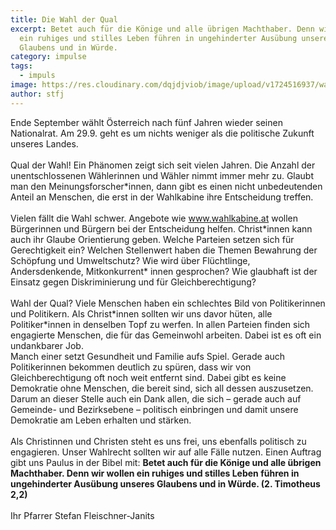 ```yaml
---
title: Die Wahl der Qual
excerpt: Betet auch für die Könige und alle übrigen Machthaber. Denn wir wollen
  ein ruhiges und stilles Leben führen in ungehinderter Ausübung unseres
  Glaubens und in Würde.
category: impulse
tags:
  - impuls
image: https://res.cloudinary.com/dqjdjviob/image/upload/v1724516937/wahl_900x600_bx1tgr.jpg
author: stfj
---
```

Ende September wählt Österreich nach fünf Jahren
wieder seinen Nationalrat. Am 29.9. geht es um nichts
weniger als die politische Zukunft unseres Landes.<br><br>
Qual der Wahl! Ein Phänomen zeigt sich seit vielen
Jahren. Die Anzahl der unentschlossenen Wählerinnen
und Wähler nimmt immer mehr zu. Glaubt man den
Meinungsforscher\*innen, dann gibt es einen nicht
unbedeutenden Anteil an Menschen, die erst in der
Wahlkabine ihre Entscheidung treffen.<br><br>
Vielen fällt die Wahl schwer. Angebote wie
www.wahlkabine.at wollen Bürgerinnen und Bürgern
bei der Entscheidung helfen. Christ\*innen kann auch ihr
Glaube Orientierung geben. Welche Parteien setzen sich
für Gerechtigkeit ein? Welchen Stellenwert haben die
Themen Bewahrung der Schöpfung und Umweltschutz?
Wie wird über Flüchtlinge, Andersdenkende, Mitkonkurrent\*
innen gesprochen? Wie glaubhaft ist der Einsatz
gegen Diskriminierung und für Gleichberechtigung?<br><br>
Wahl der Qual? Viele Menschen haben ein schlechtes
Bild von Politikerinnen und Politikern. Als Christ\*innen
sollten wir uns davor hüten, alle Politiker*innen in
denselben Topf zu werfen. In allen Parteien finden sich
engagierte Menschen, die für das Gemeinwohl arbeiten.
Dabei ist es oft ein undankbarer Job.<br>
Manch einer setzt Gesundheit und
Familie aufs Spiel. Gerade auch
Politikerinnen bekommen deutlich
zu spüren, dass wir von Gleichberechtigung
oft noch weit entfernt
sind. Dabei gibt es keine Demokratie
ohne Menschen, die bereit sind, sich
all dessen auszusetzen. Darum an
dieser Stelle auch ein Dank allen, die
sich – gerade auch auf Gemeinde- und Bezirksebene –
politisch einbringen und damit unsere Demokratie am
Leben erhalten und stärken.<br><br>
Als Christinnen und Christen steht es uns frei, uns
ebenfalls politisch zu engagieren. Unser Wahlrecht
sollten wir auf alle Fälle nutzen. Einen Auftrag gibt uns
Paulus in der Bibel mit: **Betet auch für die Könige und
alle übrigen Machthaber. Denn wir wollen ein ruhiges
und stilles Leben führen in ungehinderter Ausübung
unseres Glaubens und in Würde. (2. Timotheus 2,2)**<br><br>
Ihr Pfarrer Stefan Fleischner-Janits

